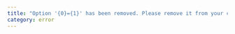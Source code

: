 ```yaml
---
title: "Option '{0}={1}' has been removed. Please remove it from your configuration."
category: error
---
```

